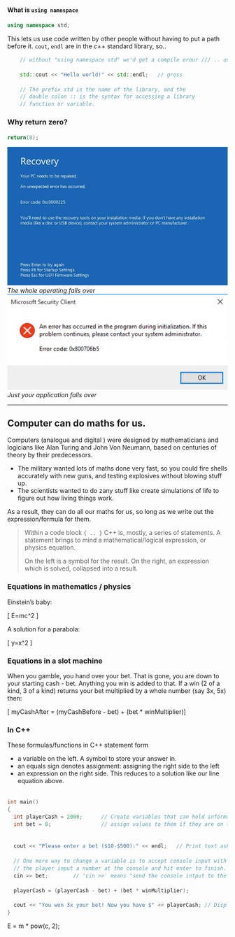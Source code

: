 #### What is `using namespace`

```c++
using namespace std;
```

This lets us use code written by other people without having to put a path before it. `cout`, `endl` are in the _c++_ standard library, so..

```c++
    // without "using namespace std" we'd get a compile erour /// .. unless we do this:

    std::cout << "Hello world!" << std::endl;   // gross

    // The prefix std is the name of the library, and the
    // double colon :: is the syntax for accessing a library
    // function or variable.
```

### Why return zero?

```cpp
return(0);
```

![error code 1](assets/week1/error_code_2_bluescreen.jpg)
_The whole operating falls over_
![error code 1](assets/week1/error_code_1.png)
_Just your application falls over_

---

## Computer can do maths for us.

Computers (analogue and digital ) were designed by mathematicians and logicians like Alan Turing and John Von Neumann, based on centuries of theory by their predecessors. 

* The military wanted lots of maths done very fast, so you could fire shells accurately with new guns, and testing explosives without blowing stuff up. 
* The scientists wanted to do zany stuff like create simulations of life to figure out how living things work.

As a result, they can do all our maths for us, so long as we write out the expression/formula for them.
>Within a code block `{ .. }` C++ is, mostly, a series of statements. A statement brings to mind a mathematical/logical expression, or physics equation.
>
> On the left is a symbol for the result. On the right, an expression which is solved, collapsed into a result. 

### Equations in mathematics / physics

Einstein’s baby:

\[ E=mc^2 \]

A solution for a parabola:

\[ y=x^2 \]

### Equations in a slot machine

When you gamble, you hand over your bet. That is gone, you are down to your starting cash - bet. Anything you win is added to that. If a win (2 of a kind, 3 of a kind) returns your bet multiplied by a whole number (say 3x, 5x) then:

\[ myCashAfter = (myCashBefore - bet) + (bet * winMultiplier)\]

### In C++

These formulas/functions in C++ statement form
  * a variable on the left. A symbol to store your answer in.
  * an equals sign denotes assignment: assigning the right side to the left
  * an expression on the right side. This reduces to a solution like our line equation above.

```cpp

int main()
{
  int playerCash = 2000;      // Create variables that can hold information. We can
  int bet = 0;                // assign values to them if they are on the left of an "="    int winMultiplier = 3;      // We read their value by using their name anywhere else.
        

  cout << "Please enter a bet ($10-$500):" << endl;   // Print text asking the user clearly for a bet within a range

  // One more way to change a variable is to accept console input with 'cin'. This command lets
  // the player input a number at the console and hit enter to finish.
  cin >> bet;        // 'cin >>' means "send the console intput to the variable 'bet'"                                

  playerCash = (playerCash - bet) + (bet * winMultiplier);
  
  cout << "You won 3x your bet! Now you have $" << playerCash; // Display the result
}
```

E = m * pow(c, 2);